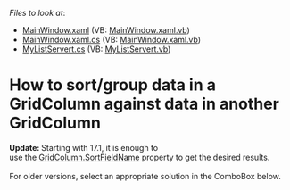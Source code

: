 <!-- default file list -->
*Files to look at*:

* [MainWindow.xaml](./CS/MainWindow.xaml) (VB: [MainWindow.xaml.vb](./VB/MainWindow.xaml.vb))
* [MainWindow.xaml.cs](./CS/MainWindow.xaml.cs) (VB: [MainWindow.xaml.vb](./VB/MainWindow.xaml.vb))
* [MyListServert.cs](./CS/MyListServert.cs) (VB: [MyListServert.vb](./VB/MyListServert.vb))
<!-- default file list end -->
# How to sort/group data in a GridColumn against data in another GridColumn


<p><strong>Update: </strong>Starting with 17.1, it is enough to use the <a href="https://documentation.devexpress.com/#WPF/DevExpressXpfGridColumnBase_SortFieldNametopic">GridColumn.SortFieldName</a> property to get the desired results.<br><br>For older versions, select an appropriate solution in the ComboBox below.</p>

<br/>


